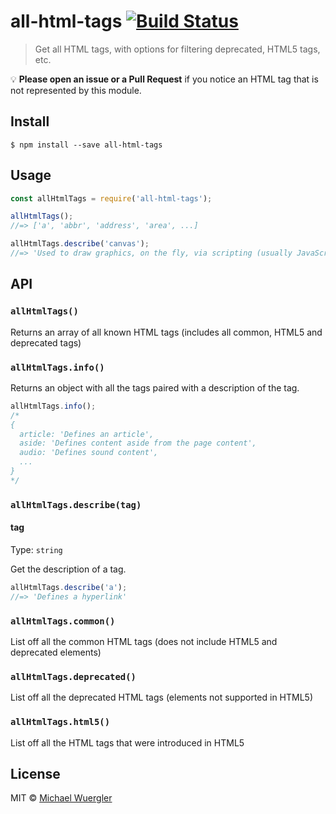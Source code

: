 # all-html-tags [![Build Status](https://travis-ci.org/radiovisual/all-html-tags.svg?branch=master)](https://travis-ci.org/radiovisual/all-html-tags)

> Get all HTML tags, with options for filtering deprecated, HTML5 tags, etc.

:bulb: **Please open an issue or a Pull Request** if you notice an HTML tag that
is not represented by this module.

## Install

```
$ npm install --save all-html-tags
```


## Usage

```js
const allHtmlTags = require('all-html-tags');

allHtmlTags();
//=> ['a', 'abbr', 'address', 'area', ...]

allHtmlTags.describe('canvas');
//=> 'Used to draw graphics, on the fly, via scripting (usually JavaScript)'
```


## API

### `allHtmlTags()`

Returns an array of all known HTML tags (includes all common, HTML5 and deprecated tags)

### `allHtmlTags.info()`

Returns an object with all the tags paired with a description of the tag.

```js
allHtmlTags.info();
/*
{
  article: 'Defines an article',
  aside: 'Defines content aside from the page content',
  audio: 'Defines sound content',
  ...
}
*/
```

### `allHtmlTags.describe(tag)`

#### tag

Type: `string`

Get the description of a tag.

```js
allHtmlTags.describe('a');
//=> 'Defines a hyperlink'
```

### `allHtmlTags.common()`

List off all the common HTML tags (does not include HTML5 and deprecated elements)

### `allHtmlTags.deprecated()`

List off all the deprecated HTML tags (elements not supported in HTML5)

### `allHtmlTags.html5()`

List off all the HTML tags that were introduced in HTML5


## License

MIT © [Michael Wuergler](http://numetriclabs.com)
